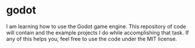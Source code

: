 # godot
I am learning how to use the Godot game engine.  This repository of code will contain and the example projects
I do while accomplishing that task.  If any of this helps you, feel free to use the code under the MIT license.
